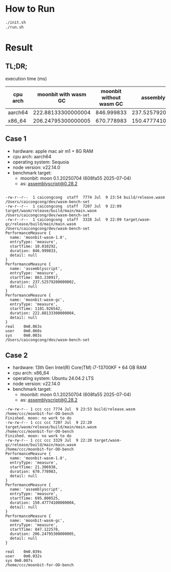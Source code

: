 # How to Run

```bash
./init.sh
./run.sh
```

# Result

## TL;DR;

execution time (ms)

| cpu arch | moonbit with wasm GC | moonbit without wasm GC | assemblyscript     | native (baseline) |
| -------- | -------------------- | ----------------------- | ------------------ | ----------------- |
| aarch64  | 222.88133300000004   | 846.999833              | 237.52579200000002 | 63                |
| x86_64   | 206.24795300000005   | 670.778983              | 150.47774100000004 | 39                |

## Case 1

- hardware: apple mac air m1 + 8G RAM
- cpu arch: aarch64
- operating system: Sequoia
- node version: v22.14.0
- benchmark target:
  - moonbit: moon 0.1.20250704 (608fa55 2025-07-04)
  - as: assemblyscript@0.28.2

```

-rw-r--r--  1 caicongcong  staff  7774 Jul  9 23:54 build/release.wasm
/Users/caicongcong/dev/wasm-bench-set
-rw-r--r--  1 caicongcong  staff  7207 Jul  9 22:09 target/wasm/release/build/main/main.wasm
/Users/caicongcong/dev/wasm-bench-set
-rw-r--r--  1 caicongcong  staff  3328 Jul  9 22:09 target/wasm-gc/release/build/main/main.wasm
/Users/caicongcong/dev/wasm-bench-set
PerformanceMeasure {
  name: 'moonbit-wasm-1.0',
  entryType: 'measure',
  startTime: 10.010292,
  duration: 846.999833,
  detail: null
}
PerformanceMeasure {
  name: 'assemblyscript',
  entryType: 'measure',
  startTime: 863.230917,
  duration: 237.52579200000002,
  detail: null
}
PerformanceMeasure {
  name: 'moonbit-wasm-gc',
  entryType: 'measure',
  startTime: 1101.926542,
  duration: 222.88133300000004,
  detail: null
}
real    0m0.063s
user    0m0.060s
sys     0m0.003s
/Users/caicongcong/dev/wasm-bench-set
```

## Case 2

- hardware: 13th Gen Intel(R) Core(TM) i7-13700KF + 64 GB RAM
- cpu arch: x86_64
- operating system: Ubuntu 24.04.2 LTS
- node version: v22.14.0
- benchmark target:
  - moonbit: moon 0.1.20250704 (608fa55 2025-07-04)
  - as: assemblyscript@0.28.2

```
-rw-rw-r-- 1 ccc ccc 7774 Jul  9 23:53 build/release.wasm
/home/ccc/moonbit-for-OO-bench
Finished. moon: no work to do
-rw-rw-r-- 1 ccc ccc 7207 Jul  9 22:20 target/wasm/release/build/main/main.wasm
/home/ccc/moonbit-for-OO-bench
Finished. moon: no work to do
-rw-rw-r-- 1 ccc ccc 3329 Jul  9 22:20 target/wasm-gc/release/build/main/main.wasm
/home/ccc/moonbit-for-OO-bench
PerformanceMeasure {
  name: 'moonbit-wasm-1.0',
  entryType: 'measure',
  startTime: 21.306938,
  duration: 670.778983,
  detail: null
}
PerformanceMeasure {
  name: 'assemblyscript',
  entryType: 'measure',
  startTime: 695.800525,
  duration: 150.47774100000004,
  detail: null
}
PerformanceMeasure {
  name: 'moonbit-wasm-gc',
  entryType: 'measure',
  startTime: 847.122578,
  duration: 206.24795300000005,
  detail: null
}

real	0m0.039s
user	0m0.032s
sys	0m0.007s
/home/ccc/moonbit-for-OO-bench
```
